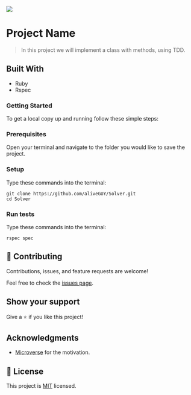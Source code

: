 ![](https://img.shields.io/badge/Microverse-blueviolet)

# Project Name

> In this project we will implement a class with methods, using TDD.
## Built With

- Ruby
- Rspec

### Getting Started

To get a local copy up and running follow these simple steps:

### Prerequisites

Open your terminal and navigate to the folder you would like to save the project.

### Setup

Type these commands into the terminal:

```
git clone https://github.com/aliveGUY/Solver.git
cd Solver
```

### Run tests

Type these commands into the terminal:

```
rspec spec
```

## 🤝 Contributing

Contributions, issues, and feature requests are welcome!

Feel free to check the [issues page](../../issues/).

## Show your support

Give a ⭐️ if you like this project!

## Acknowledgments

- [Microverse](https://www.microverse.org/) for the motivation.

## 📝 License

This project is [MIT](./MIT.md) licensed.